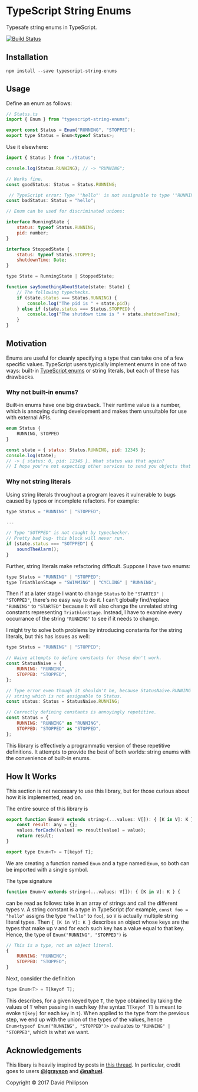 # TypeScript String Enums

Typesafe string enums in TypeScript.

[![Build Status](https://travis-ci.org/dphilipson/typescript-string-enums.svg?branch=master)](https://travis-ci.org/dphilipson/typescript-string-enums)

## Installation

```
npm install --save typescript-string-enums
```

## Usage

Define an enum as follows:

``` javascript
// Status.ts
import { Enum } from "typescript-string-enums";

export const Status = Enum("RUNNING", "STOPPED");
export type Status = Enum<typeof Status>;
```

Use it elsewhere:

``` javascript
import { Status } from "./Status";

console.log(Status.RUNNING); // -> "RUNNING";

// Works fine.
const goodStatus: Status = Status.RUNNING;

 // TypeScript error: Type '"hello"' is not assignable to type '"RUNNING" | "STOPPED"'
const badStatus: Status = "hello";

// Enum can be used for discriminated unions:

interface RunningState {
    status: typeof Status.RUNNING;
    pid: number;
}

interface StoppedState {
    status: typeof Status.STOPPED;
    shutdownTime: Date;
}

type State = RunningState | StoppedState;

function saySomethingAboutState(state: State) {
    // The following typechecks.
    if (state.status === Status.RUNNING) {
        console.log("The pid is " + state.pid);
    } else if (state.status === Status.STOPPED) {
        console.log("The shutdown time is " + state.shutdownTime);
    }
}
```

## Motivation

Enums are useful for cleanly specifying a type that can take one of a few specific values.
TypeScript users typically implement enums in one of two ways: built-in
[TypeScript enums](https://www.typescriptlang.org/docs/handbook/enums.html) or string literals, but
each of these has drawbacks.

### Why not built-in enums?

Built-in enums have one big drawback. Their runtime value is a number, which is annoying during
development and makes them unsuitable for use with external APIs.

``` javascript
enum Status {
    RUNNING, STOPPED
}

const state = { status: Status.RUNNING, pid: 12345 };
console.log(state);
// -> { status: 0, pid: 12345 }. What status was that again?
// I hope you're not expecting other services to send you objects that look like this.
```

### Why not string literals

Using string literals throughout a program leaves it vulnerable to bugs caused by typos or
incomplete refactors. For example:

``` javascript
type Status = "RUNNING" | "STOPPED";

...

// Typo "SOTPPED" is not caught by typechecker.
// Pretty bad bug- this block will never run.
if (state.status === "SOTPPED") {
    soundTheAlarm();
}
```

Further, string literals make refactoring difficult. Suppose I have two enums:

``` javascript
type Status = "RUNNING" | "STOPPED";
type TriathlonStage = "SWIMMING" | "CYCLING" | "RUNNING";
```

Then if at a later stage I want to change `Status` to be `"STARTED" | "STOPPED"`, there's no easy
way to do it. I can't globally find/replace `"RUNNING"` to `"STARTED"` because it will also change
the unrelated string constants representing `TriathlonStage`. Instead, I have to examine every
occurrance of the string `"RUNNING"` to see if it needs to change.

I might try to solve both problems by introducing constants for the string literals, but this has
issues as well:

``` javascript
type Status = "RUNNING" | "STOPPED";

// Naive attempts to define constants for these don't work.
const StatusNaive = {
    RUNNING: "RUNNING",
    STOPPED: "STOPPED",
};

// Type error even though it shouldn't be, because StatusNaive.RUNNING has type
// string which is not assignable to Status.
const status: Status = StatusNaive.RUNNING;

// Correctly defining constants is annoyingly repetitive.
const Status = {
    RUNNING: "RUNNING" as "RUNNING",
    STOPPED: "STOPPED" as "STOPPED",
};
```

This library is effectively a programmatic version of these repetitive definitions. It attempts to
provide the best of both worlds: string enums with the convenience of built-in enums.

## How It Works

This section is not necessary to use this library, but for those curious about how it is implemented, read on.

The entire source of this library is

``` javascript
export function Enum<V extends string>(...values: V[]): { [K in V]: K } {
    const result: any = {};
    values.forEach((value) => result[value] = value);
    return result;
}

export type Enum<T> = T[keyof T];
```

We are creating a function named `Enum` and a type named `Enum`, so both can be imported with a single symbol.

The type signature

``` javascript
function Enum<V extends string>(...values: V[]): { [K in V]: K } {
```

can be read as follows: take in an array of strings and call the different types `V`. A string
constant is a type in TypeScript (for example, `const foo = "hello"` assigns the type `"hello"`
to `foo`), so `V` is actually multiple string literal types. Then `{ [K in V]: K }` describes an
object whose keys are the types that make up `V` and for each such key has a value equal to that
key. Hence, the type of `Enum("RUNNING", "STOPPED")` is

``` javascript
// This is a type, not an object literal.
{
    RUNNING: "RUNNING";
    STOPPED: "STOPPED";
}
```

Next, consider the definition

``` javascript
type Enum<T> = T[keyof T];
```

This describes, for a given keyed type `T`, the type obtained by taking the values of `T` when
passing in each key (the syntax `T[keyof T]` is meant to evoke `t[key]` for each `key` in `t`). When
applied to the type from the previous step, we end up with the union of the types of the values,
hence `Enum<typeof Enum("RUNNING", "STOPPED")>` evaluates to `"RUNNING" | "STOPPED"`, which is what
we want.

## Acknowledgements

This libary is heavily inspired by posts in
[this thread](https://github.com/Microsoft/TypeScript/issues/3192). In particular, credit goes to
users **[@igrayson](https://github.com/igrayson)** and **[@nahuel](https://github.com/nahuel)**.

Copyright © 2017 David Philipson
